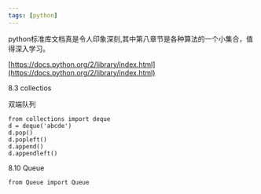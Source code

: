 ```yaml
---
tags: [python]
---
```

python标准库文档真是令人印象深刻,其中第八章节是各种算法的一个小集合，值得深入学习。

[https://docs.python.org/2/library/index.html](https://docs.python.org/2/library/index.html)

8.3 collectios

双端队列
```
from collections import deque
d = deque('abcde')
d.pop()
d.popleft()
d.append()
d.appendleft()
```

8.10 Queue
```
from Queue import Queue
```
